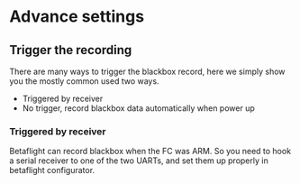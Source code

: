 # Advance settings

## Trigger the recording

There are many ways to trigger the blackbox record, here we simply show you the mostly common used two ways.

* Triggered by receiver
* No trigger, record blackbox data automatically when power up

### Triggered by receiver

Betaflight can record blackbox when the FC was ARM. So you need to hook a serial receiver to one of the two UARTs, and set them up properly in betaflight configurator.

